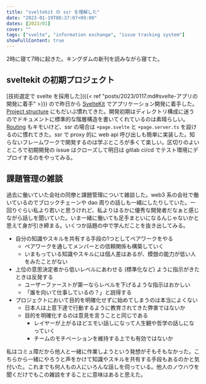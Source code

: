 ```yaml
---
title: "sveltekit の ssr を理解した"
date: "2023-01-19T08:37:07+09:00"
dates: [2023/01]
cover: ""
tags: ["svelte", "information exchange", "issue tracking system"]
showFullContent: true
---
```


2時に寝て7時に起きた。キングダムの新刊を読みながら寝てた。

## sveltekit の初期プロジェクト

[技術選定で svelte を採用した]({{< ref "posts/2023/0117.md#svelte-アプリの開発に着手" >}}) ので昨日から [SvelteKit](https://kit.svelte.dev/) でアプリケーション開発に着手した。[Project structure](https://kit.svelte.dev/docs/project-structure) にもだいぶ慣れてきた。開発初期はディレクトリ構成に迷うのでドキュメントに標準的な階層構造を書いてくれているのは素晴らしい。[Routing](https://kit.svelte.dev/docs/routing) もキモいけど、ssr の場合は `+page.svelte` と `+page.server.ts` を設けるのに慣れてきた。ssr で proxy 的に web api 呼び出しも簡単に実装した。知らないフレームワークで開発するのは学ぶところが多くて楽しい。区切りのよいところで初期開発の issue はクローズして明日は gitlab ci/cd でテスト環境にデプロイするのをやってみる。

## 課題管理の雑談

過去に働いていた会社の同僚と課題管理について雑談した。web3 系の会社で働いているのでブロックチェーンや dao 周りの話しも一緒にしたりしていた。一回りぐらい私より若いと思うけれど、私よりはるかに優秀な開発者だなぁと感じながら話しを聞いていた。いま一緒に働いても足手まといになるんじゃないかと思えて身が引き締まる。いくつか話題の中で学んだことを抜き出してみる。

* 自分の知識やスキルを共有する手段の1つとしてペアワークをやる
  * ペアワークを通してメンバーとの信頼関係も構築していく
  * いまもっている知識やスキルには個人差はあるが、模倣の能力が低い人をみたことがない
* 上位の意思決定者から低いレベルにあわせる (標準化など) ように指示がきたときは反発する
  * ユーザーファーストが第一ならレベルを下げるような指示はおかしい
  * 「誰を向いて仕事しているの？」と説得する
* プロジェクトにおいて目的を明確化せずに始めてしまうのは本当によくない
  * 日本人は上意下達で行動するように教育されてきた弊害ではないか
  * 目的を明確化するのは意見を言うことと同じである
    * レイヤーが上がるほどエモい話しになって人生観や哲学の話しになっていく
    * チームのモチベーションを維持する上でも有効ではないか

私はコミュ障だから他人と一緒に作業しようという発想がそもそもなかった。こちらから一緒にやろうと声をかけて知識やスキルを共有する手段もあるのかと気付いた。これまでも何人もの人にいろんな話しを伺っている。他人のノウハウを聞くだけでもこの雑談をすることに意味はあると思えた。
